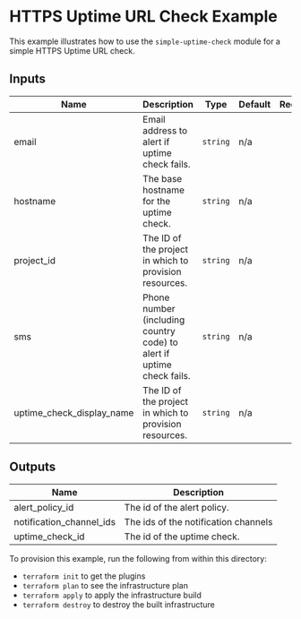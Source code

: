 # HTTPS Uptime URL Check Example

This example illustrates how to use the `simple-uptime-check` module for a simple HTTPS Uptime URL check.

<!-- BEGINNING OF PRE-COMMIT-TERRAFORM DOCS HOOK -->
## Inputs

| Name | Description | Type | Default | Required |
|------|-------------|------|---------|:--------:|
| email | Email address to alert if uptime check fails. | `string` | n/a | yes |
| hostname | The base hostname for the uptime check. | `string` | n/a | yes |
| project\_id | The ID of the project in which to provision resources. | `string` | n/a | yes |
| sms | Phone number (including country code) to alert if uptime check fails. | `string` | n/a | yes |
| uptime\_check\_display\_name | The ID of the project in which to provision resources. | `string` | n/a | yes |

## Outputs

| Name | Description |
|------|-------------|
| alert\_policy\_id | The id of the alert policy. |
| notification\_channel\_ids | The ids of the notification channels |
| uptime\_check\_id | The id of the uptime check. |

<!-- END OF PRE-COMMIT-TERRAFORM DOCS HOOK -->

To provision this example, run the following from within this directory:
- `terraform init` to get the plugins
- `terraform plan` to see the infrastructure plan
- `terraform apply` to apply the infrastructure build
- `terraform destroy` to destroy the built infrastructure
